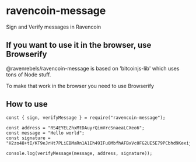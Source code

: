 # ravencoin-message

Sign and Verify messages in Ravencoin

## If you want to use it in the browser, use Browserify

@ravenrebels/ravencoin-message is based on 'bitcoinjs-lib' which uses tons of Node stuff.

To make that work in the browser you need to use Browserify

## How to use

```
const { sign, verifyMessage } = require("ravencoin-message");

const address = "RS4EYELZhxMtDAuyrQimVrcSnaeaLCXeo6";
const message = "Hello world";
const signature = "H2zo48+tI/KT9eJrHt7PLiEBMaRn1A1Eh49IFu0MbfhAFBxVc0FG2UE5E79PCbhd9KexijsQxYvNM6AsVn9EAEo=";

console.log(verifyMessage(message, address, signature));
```
